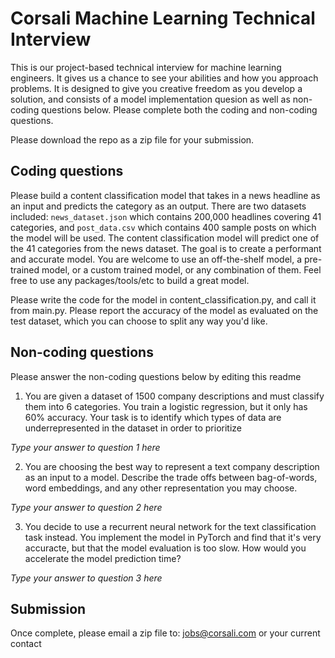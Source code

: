 # Corsali Machine Learning Technical Interview

This is our project-based technical interview for machine learning engineers. It gives us a chance to see your abilities and how you approach problems. It is designed to give you creative freedom as you develop a solution, and consists of a model implementation quesion as well as non-coding questions below. Please complete both the coding and non-coding questions.

Please download the repo as a zip file for your submission.

## Coding questions

Please build a content classification model that takes in a news headline as an input and predicts the category as an output. There are two datasets included: `news_dataset.json` which contains 200,000 headlines covering 41 categories, and `post_data.csv` which contains 400 sample posts on which the model will be used. The content classification model will predict one of the 41 categories from the news dataset. The goal is to create a performant and accurate model. You are welcome to use an off-the-shelf model, a pre-trained model, or a custom trained model, or any combination of them. Feel free to use any packages/tools/etc to build a great model.

Please write the code for the model in content_classification.py, and call it from main.py. Please report the accuracy of the model as evaluated on the test dataset, which you can choose to split any way you'd like.

## Non-coding questions

Please answer the non-coding questions below by editing this readme

1. You are given a dataset of 1500 company descriptions and must classify them into 6 categories. You train a logistic regression, but it only has 60% accuracy. Your task is to identify which types of data are underrepresented in the dataset in order to prioritize

_Type your answer to question 1 here_

2. You are choosing the best way to represent a text company description as an input to a model. Describe the trade offs between bag-of-words, word embeddings, and any other representation you may choose.

_Type your answer to question 2 here_

3. You decide to use a recurrent neural network for the text classification task instead. You implement the model in PyTorch and find that it's very accuracte, but that the model evaluation is too slow. How would you accelerate the model prediction time?

_Type your answer to question 3 here_

## Submission

Once complete, please email a zip file to: jobs@corsali.com or your current contact
